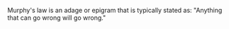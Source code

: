 Murphy's law is an adage or epigram that is typically stated as: "Anything that can go wrong will go wrong."